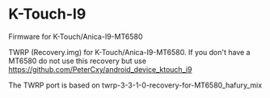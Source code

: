 # K-Touch-I9
Firmware for K-Touch/Anica-I9-MT6580

TWRP (Recovery.img) for K-Touch/Anica-I9-MT6580. 
If you don't have a MT6580 do not use this recovery but use 
https://github.com/PeterCxy/android_device_ktouch_i9

The TWRP port is based on twrp-3-3-1-0-recovery-for-MT6580_hafury_mix
